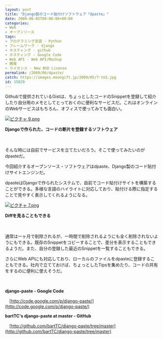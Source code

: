 ```yaml
---
layout: post
title: "Django製のコード貼付けソフトウェア「dpaste」"
date: 2009-06-05T09:00:00+09:00
categories:
- Web
- オープンソース
tags: 
- プログラミング言語 - Python
- フレームワーク - django
- ホスティング - github
- ホスティング - Google Code
- Web API - Web API/Mashup
- 開発
- ライセンス - New BSD License
permalink: /2009/06/dpaste/
catch: https://images.moongift.jp/2009/05/7-tm3.jpg
id: 15829
---
```

Githubで提供されているGistは、ちょっとしたコードのSnippetを登録して紹介したり自分用のメモとしてとっておくのに便利なサービスだ。これはオンラインのWebサービスはもちろん、オフィスで使ってみても面白い。

  

[![ピクチャ 9.png](https://images.moongift.jp/2009/05/9-tm4.jpg)](https://images.moongift.jp/2009/05/96.png)  
  
**Djangoで作られた、コードの断片を登録するソフトウェア**

  

　

  

そんな時には自前でサービスを立てたいだろう。そこで使ってみたいのがdpasteだ。

  

今回紹介するオープンソース・ソフトウェアはdpaste、Django製のコード貼付けサイトエンジンだ。

  
<!--more-->

dpasteはDjangoで作られたシステムで、自前でコード貼付けサイトを構築することができる。多様な言語のハイライトに対応しており、貼付ける際に指定することで見やすく表示してくれるようになる。

  

[![ピクチャ 7.png](https://images.moongift.jp/2009/05/7-tm3.jpg)](https://images.moongift.jp/2009/05/74.png)  
  
**Diffを見ることもできる**

  

　

  

通常は一ヶ月で削除されるが、一時間で削除されるようにも全く削除されないようにもできる。既存のSnippetをコピーすることで、差分を表示することもできるようだ。また、自分の登録した最近のSnippetを一覧することもできる。

  

さらにWeb APIにも対応しており、ローカルのファイルをdpasteに登録することもできる。社内で立てておけば、ちょっとしたTipsを集めたり、コードの共有をするのに便利に使えそうだ。

  

　

  

**django-paste - Google Code**  
  
　[http://code.google.com/p/django-paste/](http://code.google.com/p/django-paste/)

  

**bartTC's django-paste at master - GitHub**  
  
　[http://github.com/bartTC/django-paste/tree/master](http://github.com/bartTC/django-paste/tree/master)

  
